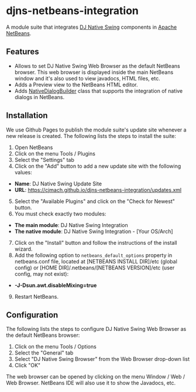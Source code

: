 # djns-netbeans-integration

A module suite that integrates [DJ Native Swing](https://github.com/Chrriis/DJ-Native-Swing) 
components in [Apache NetBeans](https://github.com/apache/netbeans).

## Features

- Allows to set DJ Native Swing Web Browser as the default NetBeans browser. This 
web browser is displayed inside the main NetBeans window and it's also used to 
view javadocs, HTML files, etc.
- Adds a Preview view to the NetBeans HTML editor.
- Adds [NativeDialogBuilder](https://github.com/cjmach/djns-netbeans-integration/blob/main/djns/src/pt/cjmach/netbeans/djns/dialog/NativeDialogBuilder.java) 
class that supports the integration of native dialogs in NetBeans.

## Installation

We use Github Pages to publish the module suite's update site whenever a new 
release is created. The following lists the steps to install the suite:
1. Open NetBeans
2. Click on the menu Tools / Plugins
3. Select the "Settings" tab
4. Click on the "Add" button to add a new update site with the following values:
  - **Name**: DJ Native Swing Update Site
  - **URL**: https://cjmach.github.io/djns-netbeans-integration/updates.xml
5. Select the "Available Plugins" and click on the "Check for Newest" button. 
6. You must check exactly two modules:
  - **The main module**: DJ Native Swing Integration
  - **The native module**: DJ Native Swing Integration - [Your OS/Arch]
7. Click on the "Install" button and follow the instructions of the install wizard.
8. Add the following option to `netbeans_default_options` property in netbeans.conf 
file, located at [NETBEANS INSTALL DIR]/etc (global config) or [HOME DIR]/.netbeans/[NETBEANS VERSION]/etc 
(user config, may not exist):
  - **-J-Dsun.awt.disableMixing=true**
9. Restart NetBeans.

## Configuration

The following lists the steps to configure DJ Native Swing Web Browser as the 
default NetBeans browser:

1. Click on the menu Tools / Options
2. Select the "General" tab
3. Select "DJ Native Swing Browser" from the Web Browser drop-down list
4. Click "OK"

The web browser can be opened by clicking on the menu Window / Web / Web Browser. 
NetBeans IDE will also use it to show the Javadocs, etc. 
